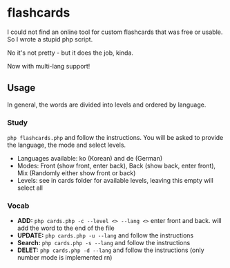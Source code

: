 # flashcards

I could not find an online tool for custom flashcards that was free or usable. So I wrote a stupid php script.

No it's not pretty - but it does the job, kinda.


Now with multi-lang support!

## Usage

In general, the words are divided into levels and ordered by language.

### Study
 `php flashcards.php` and follow the instructions.
You will be asked to provide the language, the mode and select levels.


* Languages available: ko (Korean) and de (German)
* Modes: Front (show front, enter back), Back (show back, enter front), Mix (Randomly either show front or back)
* Levels: see in cards folder for available levels, leaving this empty will select all

### Vocab

* **ADD:** `php cards.php -c --level <> --lang <>` enter front and back. will add the word to the end of the file
* **UPDATE:** `php cards.php -u --lang` and follow the instructions
* **Search:** `php cards.php -s --lang` and follow the instructions
* **DELET:** `php cards.php -d --lang` and follow the instructions (only number mode is implemented rn)




